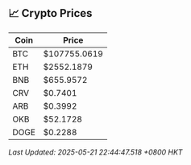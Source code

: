 ## 📈 Crypto Prices

| Coin | Price |
| ---- | ----- |
| BTC | $107755.0619 |
| ETH | $2552.1879 |
| BNB | $655.9572 |
| CRV | $0.7401 |
| ARB | $0.3992 |
| OKB | $52.1728 |
| DOGE | $0.2288 |

_Last Updated: 2025-05-21 22:44:47.518 +0800 HKT_